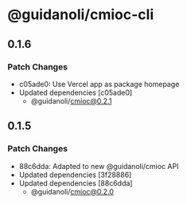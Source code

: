 # @guidanoli/cmioc-cli

## 0.1.6

### Patch Changes

-   c05ade0: Use Vercel app as package homepage
-   Updated dependencies [c05ade0]
    -   @guidanoli/cmioc@0.2.1

## 0.1.5

### Patch Changes

-   88c6dda: Adapted to new @guidanoli/cmioc API
-   Updated dependencies [3f28886]
-   Updated dependencies [88c6dda]
    -   @guidanoli/cmioc@0.2.0
